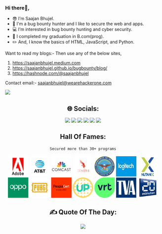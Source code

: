 ### Hi there👋,
- 😎 I’m Saajan Bhujel.
- 🤖 I'm a bug bounty hunter and I like to secure the web and apps.
- 💻 I’m interested in bug bounty hunting and cyber security.
- 🌱 I completed my graduation in B.com(prog).
- ✏️ And, I know the basics of HTML, JavaScript, and Python.

Want to read my blogs:- Then use any of the below sites,
1. https://saajanbhujel.medium.com
2. https://saajanbhujel.github.io/bugbounty/blog/
3. https://hashnode.com/@saajanbhujel

Contact email:- saajanbhujel@wearehackerone.com

![](https://komarev.com/ghpvc/?username=saajanbhujel&style=for-the-badge)

<div align="center">
  <h2>🌐 Socials:</h2>
  <a href="https://hackerone.com/saajanbhujel" title="HackerOne Profile"><img src="https://img.shields.io/badge/HackerOne-%23000000.svg?logo=Hackerone&logoColor=white"></a>
  <a href="https://bugcrowd.com/saajanbhujel/" title="Bugcrowd Profile"><img src="https://img.shields.io/badge/Bugcrowd-%23FF6900.svg?logo=Bugcrowd&logoColor=white"></a>
  <a href="https://app.intigriti.com/researcher/profile/saajanbhujel11" title="Intigriti Profile"><img src="https://img.shields.io/badge/Intigriti-%234C59A8.svg?logo=Intigriti&logoColor=white"></a>
  <a href="https://twitter.com/saajanbhujel/" title="Twitter Profile"><img src="https://img.shields.io/badge/Twitter-%231DA1F2.svg?logo=X&logoColor=white"></a>
  <a href="https://www.linkedin.com/in/saajanbhujel/" title="LinkedIn Profile"><img src="https://img.shields.io/badge/LinkedIn-%230077B5.svg?logo=LinkedIn&logoColor=white"></a>
  <a href="https://saajanbhujel.medium.com/" title="Medium Blog"><img src="https://img.shields.io/badge/Medium-12100E?logo=Medium&logoColor=white"></a>
</div>

<div align="center">
  <h2 align="center">
    Hall Of Fames:
  </h2>
  <code>Secured more than 30+ programs</code>
</div>
<br>

<section align="center">
  <a href="https://hackerone.com/adobe/thanks"><img height="66" width="66" src="/HOF/adobe.png"></a>
  <a href="https://hackerone.com/att/thanks"><img height="66" width="66" src="/HOF/att.jpg"></a>
  <a href="https://bugcrowd.com/comcastvdp/hall-of-fame"><img height="66" width="66" src="/HOF/comcast.jpg"></a>
  <a href="https://hackerone.com/crowdstrike/thanks"><img height="66" width="66" src="/HOF/crowdstrike.jpg"></a>
  <a href="https://hackerone.com/deptofdefense/thanks"><img height="66" width="66" src="/HOF/dod.png"></a>
  <a href="https://hackerone.com/logitech/thanks"><img height="66" width="66" src="/HOF/logitech.png"></a>
  <a href="https://hackerone.com/nutanix/thanks"><img height="66" width="66" src="/HOF/nutanix.jpg"></a>
  <a href="https://hackerone.com/oppo/thanks"><img height="66" width="66" src="/HOF/oppo.png"></a>
  <a href="https://hackerone.com/pubg/thanks"><img height="66" width="66" src="/HOF/pubg.png"></a>
  <a href="https://hackerone.com/peoplecert/thanks"><img height="66" width="66" src="/HOF/peoplecert.png"></a>
  <a href="https://hackerone.com/upchieve/thanks"><img height="66" width="66" src="/HOF/upchieve.jpg"></a>
  <a href="https://app.intigriti.com/researcher/programs/vrtnv/vrt/leaderboard?alltime=true&severity=1"><img height="66" width="66" src="/HOF/vrt.svg"></a>
  <a href="https://hackerone.com/tennessee-valley-authority/thanks"><img height="66" width="66" src="/HOF/tva.png"></a>
  <a href="https://bugcrowd.com/twentyminuten/hall-of-fame"><img height="66" width="66" src="/HOF/20minuten.jpg"></a>
</section>

<div align="center"> 
  <h2>✍️ Quote Of The Day:</h3>
  <img src="https://quotes-github-readme.vercel.app/api?type=horizontal&theme=radical">
</div>
